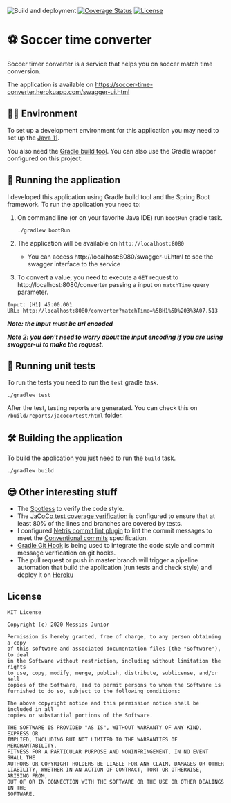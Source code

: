 ![Build and deployment](https://github.com/MessiasLima/soccer-time-converter/workflows/Build%20and%20deployment/badge.svg)
[![Coverage Status](https://coveralls.io/repos/github/MessiasLima/soccer-time-converter/badge.svg?branch=master)](https://coveralls.io/github/MessiasLima/soccer-time-converter?branch=master)
[![License](https://img.shields.io/github/license/MessiasLima/soccer-time-converter)](https://img.shields.io/github/license/MessiasLima/soccer-time-converter)

# ⚽ Soccer time converter

Soccer timer converter is a service that helps you on soccer match time conversion.

The application is available on https://soccer-time-converter.herokuapp.com/swagger-ui.html

## 🧑‍💻 Environment

To set up a development environment for this application you may need to set up the [Java 11](https://www.oracle.com/java/technologies/javase-jdk11-downloads.html).

You also need the [Gradle build tool](https://gradle.org/). You can also use the Gradle wrapper configured on this project.

## 🚀 Running the application

I developed this application using Gradle build tool and the Spring Boot framework. To run the application you need to:

1. On command line (or on your favorite Java IDE) run `bootRun` gradle task.

    ```
    ./gradlew bootRun
    ```

1. The application will be available on `http://localhost:8080`

    - You can access http://localhost:8080/swagger-ui.html to see the swagger interface to the service

1. To convert a value, you need to execute a `GET` request to http://localhost:8080/converter passing a input on `matchTime` query parameter.

```
Input: [H1] 45:00.001
URL: http://localhost:8080/converter?matchTime=%5BH1%5D%203%3A07.513
```

**_Note: the input must be url encoded_**

**_Note 2: you don't need to worry about the input encoding if you are using swagger-ui to make the request._**

## 🧪 Running unit tests

To run the tests you need to run the `test` gradle task.

```
./gradlew test
```

After the test, testing reports are generated. You can check this on `/build/reports/jacoco/test/html` folder.

## 🛠️ Building the application

To build the application you just need to run the `build` task.

```
./gradlew build
```

## 😎 Other interesting stuff

-   The [Spotless](https://github.com/diffplug/spotless) to verify the code style.
-   The [JaCoCo test coverage verification](https://docs.gradle.org/current/userguide/jacoco_plugin.html) is configured to ensure that at least 80% of the lines and branches are covered by tests.
-   I configured [Netris commit lint plugin](https://plugins.gradle.org/plugin/ru.netris.commitlint) to lint the commit messages to meet the [Conventional commits](https://www.conventionalcommits.org/en/v1.0.0/) specification.
-   [Gradle Git Hook](https://github.com/STAR-ZERO/gradle-githook) is being used to integrate the code style and commit message verification on git hooks.
-   The pull request or push in master branch will trigger a pipeline automation that build the application (run tests and check style) and deploy it on [Heroku](https://www.heroku.com/home)

## License

    MIT License

    Copyright (c) 2020 Messias Junior

    Permission is hereby granted, free of charge, to any person obtaining a copy
    of this software and associated documentation files (the "Software"), to deal
    in the Software without restriction, including without limitation the rights
    to use, copy, modify, merge, publish, distribute, sublicense, and/or sell
    copies of the Software, and to permit persons to whom the Software is
    furnished to do so, subject to the following conditions:

    The above copyright notice and this permission notice shall be included in all
    copies or substantial portions of the Software.

    THE SOFTWARE IS PROVIDED "AS IS", WITHOUT WARRANTY OF ANY KIND, EXPRESS OR
    IMPLIED, INCLUDING BUT NOT LIMITED TO THE WARRANTIES OF MERCHANTABILITY,
    FITNESS FOR A PARTICULAR PURPOSE AND NONINFRINGEMENT. IN NO EVENT SHALL THE
    AUTHORS OR COPYRIGHT HOLDERS BE LIABLE FOR ANY CLAIM, DAMAGES OR OTHER
    LIABILITY, WHETHER IN AN ACTION OF CONTRACT, TORT OR OTHERWISE, ARISING FROM,
    OUT OF OR IN CONNECTION WITH THE SOFTWARE OR THE USE OR OTHER DEALINGS IN THE
    SOFTWARE.
